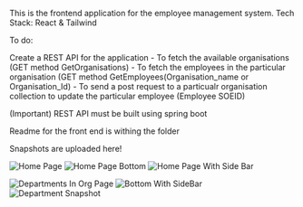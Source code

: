 This is the frontend application for the employee management system.
Tech Stack: React & Tailwind

To do:

Create a REST API for the application 
    - To fetch the available organisations (GET method GetOrganisations)
    - To fetch the employees in the particular organisation (GET method GetEmployees(Organisation_name or Organisation_Id)
    - To send a post request to a particualr organisation collection to update the particular employee (Employee SOEID)

(Important) REST API must be built using spring boot

Readme for the front end is withing the folder

Snapshots are uploaded here!

![Home Page](https://github.com/Ilanchz/Employee-Management-Frontend/assets/85609237/3e78dca9-c7a6-455a-9ce2-a83f381ab5b9)
![Home Page Bottom](https://github.com/Ilanchz/Employee-Management-Frontend/assets/85609237/a1a307f3-675b-4428-8a12-0994acaf6923)
![Home Page With Side Bar](https://github.com/Ilanchz/Employee-Management-Frontend/assets/85609237/84ef6caa-2928-4831-ab05-40cf7b176b0a)

![Departments In Org Page](https://github.com/Ilanchz/Employee-Management-Frontend/assets/85609237/bc56da80-4c4d-4009-acbe-54cb5e6e8581)
![Bottom With SideBar](https://github.com/Ilanchz/Employee-Management-Frontend/assets/85609237/1da8f70a-82a7-4a29-addb-94ccf63e3ecd)
![Department Snapshot](https://github.com/Ilanchz/Employee-Management-Frontend/assets/85609237/58fe6691-bd2a-4d5e-99df-926b59a5d438)




